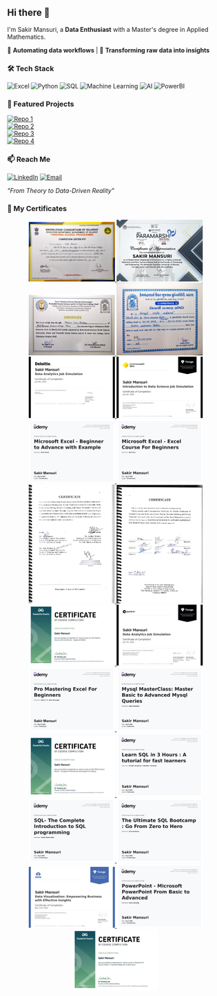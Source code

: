 ## Hi there 👋 
I'm Sakir Mansuri, a **Data Enthusiast** with a Master's degree in Applied Mathematics.  

🔹 **Automating data workflows** | 🔹 **Transforming raw data into insights**  


### 🛠️ Tech Stack 
![Excel](https://img.shields.io/badge/Excel-217346?style=for-the-badge&logo=microsoftexcel&logoColor=white)
![Python](https://img.shields.io/badge/Python-3776AB?style=for-the-badge&logo=python&logoColor=white)
![SQL](https://img.shields.io/badge/SQL-4479A1?style=for-the-badge&logo=postgresql&logoColor=white)
![Machine Learning](https://img.shields.io/badge/Machine%20Learning-000000?style=for-the-badge&logo=scikit-learn&logoColor=white)
![AI](https://img.shields.io/badge/AI-FF6F00?style=for-the-badge&logo=openai&logoColor=white)
![PowerBI](https://img.shields.io/badge/PowerBI-F2C811?style=for-the-badge&logo=powerbi&logoColor=black)


### 🌟 Featured Projects  
[![Repo 1](https://img.shields.io/badge/streamlit_learning_app-000?style=flat-square)](https://github.com/sakirmansuri/TextileMaterialAndCostAnalyser_App)  
[![Repo 2](https://img.shields.io/badge/TextileMaterialAndCostAnalyser_App-000?style=flat-square)](https://github.com/sakirmansuri/streamlit_learning_app)  
[![Repo 3](https://img.shields.io/badge/BankCustomerChurnAnalysis-000?style=flat-square)](https://github.com/sakirmansuri/BankCustomerChurnAnalysis)  
[![Repo 4](https://img.shields.io/badge/Diabetes--Prediction-000?style=flat-square)](https://github.com/sakirmansuri/Diabetes-Prediction)



### 📫 Reach Me  
[![LinkedIn](https://img.shields.io/badge/LinkedIn-0A66C2?style=for-the-badge&logo=linkedin&logoColor=white)](https://linkedin.com/in/sakirmansuri)
[![Email](https://img.shields.io/badge/Email-D14836?style=for-the-badge&logo=gmail&logoColor=white)](mailto:sakir.mansuri2103@gmail.com)  

*"From Theory to Data-Driven Reality"*  


### 📜 My Certificates

<div align="center">

<!-- Row 1 -->
<a href="certificates/finishing_school_cert_page1.jpg" target="_blank">
  <img src="certificates/finishing_school_cert_page1.jpg" width="200" alt="Finishing School Certificate"/>
</a>
<a href="certificates/jot_cert_page1.jpg" target="_blank">
  <img src="certificates/jot_cert_page1.jpg" width="200" alt="JOT Certificate"/>
</a>
<a href="certificates/science_camp1_cert_page1.jpg" target="_blank">
  <img src="certificates/science_camp1_cert_page1.jpg" width="200" alt="Science Camp 1 Certificate"/>
</a>
<a href="certificates/science_camp2_cert_page1.jpg" target="_blank">
  <img src="certificates/science_camp2_cert_page1.jpg" width="200" alt="Science Camp 2 Certificate"/>
</a>



<br/>

<!-- Row 2 -->
<a href="certificates/delloite_forage_cert.jpg" target="_blank">
  <img src="certificates/delloite_forage_cert.jpg" width="200" alt="Deloitte Forage Certificate"/>
</a>
<a href="certificates/cwb_forage_cert.jpg" target="_blank">
  <img src="certificates/cwb_forage_cert.jpg" width="200" alt="CWB Forage Certificate"/>
</a>
<a href="certificates/excel1_udemy_cert.jpg" target="_blank">
  <img src="certificates/excel1_udemy_cert.jpg" width="200" alt="Excel 1 Certificate"/>
</a>
<a href="certificates/excel2_udemy_cert.jpg" target="_blank">
  <img src="certificates/excel2_udemy_cert.jpg" width="200" alt="Excel 2 Certificate"/>
</a>


<br/>

<!-- Row 3 -->
<a href="certificates/dissertation_cert1_page1.jpg" target="_blank">
  <img src="certificates/dissertation_cert1_page1.jpg" width="200" alt="Dissertation Certificate 1"/>
</a>
<a href="certificates/dissertation_cert2_page1.jpg" target="_blank">
  <img src="certificates/dissertation_cert2_page1.jpg" width="200" alt="Dissertation Certificate 2"/>
</a>
<br/>

<!-- Row 4 -->
<a href="certificates/python2_gfg_cert.jpg" target="_blank">
  <img src="certificates/python2_gfg_cert.jpg" width="200" alt="Python GFG 2 Certificate"/>
</a>
<a href="certificates/quantinm_forage_cert.jpg" target="_blank">
  <img src="certificates/quantinm_forage_cert.jpg" width="200" alt="Quantium Forage Certificate"/>
</a>
<a href="certificates/excel3_udemy_cert.jpg" target="_blank">
  <img src="certificates/excel3_udemy_cert.jpg" width="200" alt="Excel 3 Certificate"/>
</a>

<a href="certificates/mysql_udemy_cert.jpg" target="_blank">
  <img src="certificates/mysql_udemy_cert.jpg" width="200" alt="MySQL Certificate"/>
</a>



<br/>



<!-- Row 5 -->
<a href="certificates/softskills_gfg_cert.jpg" target="_blank">
  <img src="certificates/softskills_gfg_cert.jpg" width="200" alt="Soft Skills GFG Certificate"/>
</a>
<a href="certificates/sql1_udemy_cert.jpg" target="_blank">
  <img src="certificates/sql1_udemy_cert.jpg" width="200" alt="SQL 1 Certificate"/>
</a>
<a href="certificates/sql2_udemy_cert.jpg" target="_blank">
  <img src="certificates/sql2_udemy_cert.jpg" width="200" alt="SQL 2 Certificate"/>
</a>
<a href="certificates/sql3_udemy_cert.jpg" target="_blank">
  <img src="certificates/sql3_udemy_cert.jpg" width="200" alt="SQL 3 Certificate"/>
</a>

<br/>
<a href="certificates/tata_forage_cert.jpg" target="_blank">
  <img src="certificates/tata_forage_cert.jpg" width="200" alt="TATA Forage Certificate"/>
</a>
<a href="certificates/powerpoint_udemy_cert.jpg" target="_blank">
  <img src="certificates/powerpoint_udemy_cert.jpg" width="200" alt="PowerPoint Certificate"/>
</a>
<a href="certificates/python1_gfg_cert.jpg" target="_blank">
  <img src="certificates/python1_gfg_cert.jpg" width="200" alt="Python GFG 1 Certificate"/>
</a>

<!-- Row 6 -->


</div>



